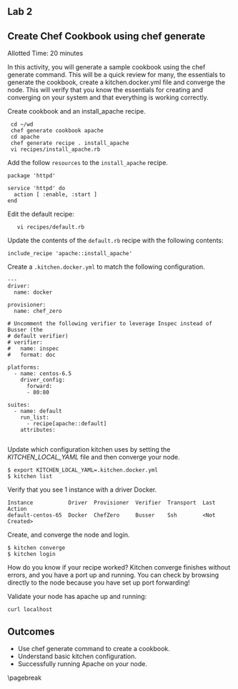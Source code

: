 ## Lab 2
## Create Chef Cookbook using chef generate
Allotted Time: 20 minutes

In this activity, you will generate a sample cookbook using the chef generate command. This will be a quick review for many, the essentials to generate the cookbook, create a kitchen.docker.yml file and converge the node. This will verify that you know the essentials for creating and converging on your system and that everything is working correctly. 

Create cookbook and an install_apache recipe.

```
 cd ~/wd
 chef generate cookbook apache
 cd apache
 chef generate recipe . install_apache
 vi recipes/install_apache.rb

```

Add the follow `resources` to the `install_apache` recipe.

```
package 'httpd'

service 'httpd' do
  action [ :enable, :start ]
end

```


Edit the default recipe:

```
   vi recipes/default.rb
```

Update the contents of the `default.rb` recipe with the following contents:


```
include_recipe 'apache::install_apache'

```

Create a `.kitchen.docker.yml` to match the following configuration. 


```
---
driver:
  name: docker

provisioner:
  name: chef_zero

# Uncomment the following verifier to leverage Inspec instead of Busser (the
# default verifier)
# verifier:
#   name: inspec
#   format: doc

platforms:
  - name: centos-6.5
    driver_config:
      forward:
      - 80:80

suites:
  - name: default
    run_list:
      - recipe[apache::default]
    attributes:


```


Update which configuration kitchen uses by setting the *KITCHEN_LOCAL_YAML* file and then converge your node.

```
$ export KITCHEN_LOCAL_YAML=.kitchen.docker.yml
$ kitchen list
```

Verify that you see 1 instance with a driver Docker.

```
Instance           Driver  Provisioner  Verifier  Transport  Last Action
default-centos-65  Docker  ChefZero     Busser    Ssh        <Not Created>
```

Create, and converge the node and login. 

```
$ kitchen converge 
$ kitchen login
```

How do you know if your recipe worked? Kitchen converge finishes without errors, and you have a port up and running. You can check by browsing directly to the node because you have set up port forwarding!

Validate your node has apache up and running:

```
curl localhost

```

## Outcomes

* Use chef generate command to create a cookbook.
* Understand basic kitchen configuration.
* Successfully running Apache on your node.

\pagebreak
